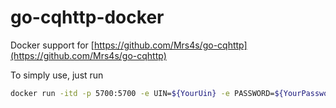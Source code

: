 # go-cqhttp-docker

Docker support for [https://github.com/Mrs4s/go-cqhttp](https://github.com/Mrs4s/go-cqhttp)

To simply use, just run

```sh
docker run -itd -p 5700:5700 -e UIN=${YourUin} -e PASSWORD=${YourPassword} -e SERVERS=ws dark15/go-cqhttp
```
